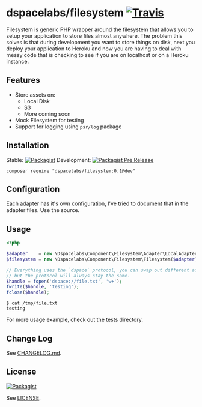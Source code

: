 dspacelabs/filesystem [![Travis](https://img.shields.io/travis/dSpaceLabs/Filesystem.svg)](https://travis-ci.org/dSpaceLabs/Filesystem)
=====================

Filesystem is generic PHP wrapper around the filesystem that allows you to setup
your application to store files almost anywhere. The problem this solves is that
during development you want to store things on disk, next you deploy your
application to Heroku and now you are having to deal with messy code that is
checking to see if you are on localhost or on a Heroku instance.

## Features

- Store assets on:
  - Local Disk
  - S3
  - More coming soon
- Mock Filesystem for testing
- Support for logging using `psr/log` package

## Installation

Stable: [![Packagist](https://img.shields.io/packagist/v/dspacelabs/filesystem.svg)](https://packagist.org/packages/dspacelabs/filesystem)
Development: [![Packagist Pre Release](https://img.shields.io/packagist/vpre/dspacelabs/filesystem.svg)](https://packagist.org/packages/dspacelabs/filesystem)

```shell
composer require "dspacelabs/filesystem:0.1@dev"
```

## Configuration

Each adapter has it's own configuration, I've tried to document that in the
adapter files. Use the source.

## Usage

```php
<?php

$adapter    = new \Dspacelabs\Component\Filesystem\Adapter\LocalAdapter('/tmp');
$filesystem = new \Dspacelabs\Component\Filesystem\Filesystem($adapter);

// Everything uses the `dspace` protocol, you can swap out different adapters
// but the protocol will always stay the same.
$handle = fopen('dspace://file.txt', 'w+');
fwrite($handle, 'testing');
fclose($handle);
```

```shell
$ cat /tmp/file.txt
testing
```

For more usage example, check out the tests directory.

## Change Log

See [CHANGELOG.md].

## License

[![Packagist](https://img.shields.io/packagist/l/dSpaceLabs/Filesystem.svg)](https://github.com/dSpaceLabs/Filesystem/blob/master/LICENSE)

See [LICENSE].

[CHANGELOG.md]: CHANGELOG.md
[LICENSE]: LICENSE
